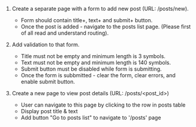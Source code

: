1. Create a separate page with a form to add new post (URL: /posts/new).
   - Form should contain title+, text+ and submit+ button.
   - Once the post is added - navigate to the posts list page.
   (Please first of all read and understand routing).

2. Add validation to that form.
   - Title must not be empty and minimum length is 3 symbols.
   - Text must not be empty and minimum length is 140 symbols.
   - Submit button must be disabled while form is submitting.
   - Once the form is subbmitted - clear the form, clear errors, and enable submit button.

3. Create a new page to view post details (URL: /posts/<post_id>)
   - User can navigate to this page by clicking to the row in posts table
   - Display post title & text
   - Add button "Go to posts list" to navigate to '/posts' page
